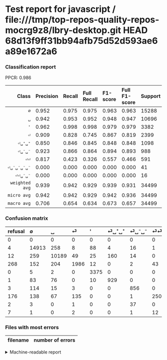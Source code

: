 # Test report for javascript / file:///tmp/top-repos-quality-repos-mocrg9z8/lbry-desktop.git HEAD 68d13f9ff31bb94afb75d52d593ae6a89e1672a6

### Classification report

PPCR: 0.986

| Class | Precision | Recall | Full Recall | F1-score | Full F1-score | Support | Full Support | PPCR |
|------:|:----------|:-------|:------------|:---------|:---------|:--------|:-------------|:-----|
| `∅` | 0.952| 0.975| 0.975| 0.963| 0.963| 15288| 15292| 1.000 |
| `␣` | 0.942| 0.953| 0.952| 0.948| 0.947| 10696| 10708| 0.999 |
| `'` | 0.962| 0.998| 0.998| 0.979| 0.979| 3382| 3382| 1.000 |
| `⏎` | 0.909| 0.828| 0.745| 0.867| 0.819| 2399| 2667| 0.900 |
| `⏎␣⁺␣⁺` | 0.850| 0.846| 0.845| 0.848| 0.848| 1098| 1099| 0.999 |
| `⏎␣⁻␣⁻` | 0.923| 0.866| 0.864| 0.894| 0.893| 988| 991| 0.997 |
| `⏎⏎` | 0.817| 0.423| 0.326| 0.557| 0.466| 591| 767| 0.771 |
| `⏎␣⁻␣⁻␣⁻␣⁻` | 0.000| 0.000| 0.000| 0.000| 0.000| 41| 43| 0.953 |
| `⏎⏎␣⁻␣⁻` | 0.000| 0.000| 0.000| 0.000| 0.000| 16| 23| 0.696 |
| `weighted avg` | 0.939| 0.942| 0.929| 0.939| 0.931| 34499| 34972| 0.986 |
| `micro avg` | 0.942| 0.942| 0.929| 0.942| 0.936| 34499| 34972| 0.986 |
| `macro avg` | 0.706| 0.654| 0.634| 0.673| 0.657| 34499| 34972| 0.986 |

### Confusion matrix

|refusal|  ∅| ␣| ⏎| '| ⏎␣⁺␣⁺| ⏎␣⁻␣⁻| ⏎⏎| ⏎␣⁻␣⁻␣⁻␣⁻| ⏎⏎␣⁻␣⁻| 
|:---|:---|:---|:---|:---|:---|:---|:---|:---|:---|
|0 |0 |0 |0 |0 |0 |0 |0 |0 |0 |
|4 |14913 |258 |8 |88 |4 |16 |1 |0 |0 |
|12 |259 |10189 |49 |25 |160 |14 |0 |0 |0 |
|268 |152 |204 |1986 |12 |0 |2 |43 |0 |0 |
|0 |5 |2 |0 |3375 |0 |0 |0 |0 |0 |
|1 |83 |76 |0 |10 |929 |0 |0 |0 |0 |
|3 |114 |15 |3 |0 |0 |856 |0 |0 |0 |
|176 |138 |67 |135 |0 |0 |1 |250 |0 |0 |
|2 |3 |0 |1 |0 |0 |37 |0 |0 |0 |
|7 |1 |0 |2 |0 |0 |1 |12 |0 |0 |

### Files with most errors

| filename | number of errors|
|:----:|:-----|

<details>
    <summary>Machine-readable report</summary>
```json
{
  "cl_report": {"\u0027": {"f1-score": 0.9793964016250726, "precision": 0.9615384615384616, "recall": 0.9979302188054405, "support": 3382}, "macro avg": {"f1-score": 0.6729447375655074, "precision": 0.70616825595041, "recall": 0.6543708453832442, "support": 34499}, "micro avg": {"f1-score": 0.9419983187918491, "precision": 0.941998318791849, "recall": 0.941998318791849, "support": 34499}, "weighted avg": {"f1-score": 0.9391506786441017, "precision": 0.9389773553890741, "recall": 0.941998318791849, "support": 34499}, "\u2205": {"f1-score": 0.963496575784985, "precision": 0.9518126116926219, "recall": 0.9754709576138147, "support": 15288}, "\u23ce": {"f1-score": 0.8666812131791403, "precision": 0.9093406593406593, "recall": 0.8278449353897457, "support": 2399}, "\u23ce\u23ce": {"f1-score": 0.5574136008918618, "precision": 0.8169934640522876, "recall": 0.4230118443316413, "support": 591}, "\u23ce\u23ce\u2423\u207b\u2423\u207b": {"f1-score": 0.0, "precision": 0.0, "recall": 0.0, "support": 16}, "\u23ce\u2423\u207a\u2423\u207a": {"f1-score": 0.8480146052031035, "precision": 0.8499542543458372, "recall": 0.8460837887067395, "support": 1098}, "\u23ce\u2423\u207b\u2423\u207b": {"f1-score": 0.8939947780678852, "precision": 0.9234088457389428, "recall": 0.8663967611336032, "support": 988}, "\u23ce\u2423\u207b\u2423\u207b\u2423\u207b\u2423\u207b": {"f1-score": 0.0, "precision": 0.0, "recall": 0.0, "support": 41}, "\u2423": {"f1-score": 0.9475054633375182, "precision": 0.9424660068448802, "recall": 0.9525991024682124, "support": 10696}},
  "cl_report_full": {"\u0027": {"f1-score": 0.9793964016250726, "precision": 0.9615384615384616, "recall": 0.9979302188054405, "support": 3382}, "macro avg": {"f1-score": 0.6571948053893248, "precision": 0.70616825595041, "recall": 0.6338186255137779, "support": 34972}, "micro avg": {"f1-score": 0.9355846324365562, "precision": 0.941998318791849, "recall": 0.92925769186778, "support": 34972}, "weighted avg": {"f1-score": 0.9305069975821674, "precision": 0.9378934848811803, "recall": 0.92925769186778, "support": 34972}, "\u2205": {"f1-score": 0.9633720930232558, "precision": 0.9518126116926219, "recall": 0.975215799110646, "support": 15292}, "\u23ce": {"f1-score": 0.818800247371676, "precision": 0.9093406593406593, "recall": 0.7446569178852643, "support": 2667}, "\u23ce\u23ce": {"f1-score": 0.4659832246039142, "precision": 0.8169934640522876, "recall": 0.3259452411994785, "support": 767}, "\u23ce\u23ce\u2423\u207b\u2423\u207b": {"f1-score": 0.0, "precision": 0.0, "recall": 0.0, "support": 23}, "\u23ce\u2423\u207a\u2423\u207a": {"f1-score": 0.8476277372262775, "precision": 0.8499542543458372, "recall": 0.8453139217470428, "support": 1099}, "\u23ce\u2423\u207b\u2423\u207b": {"f1-score": 0.8925964546402503, "precision": 0.9234088457389428, "recall": 0.863773965691221, "support": 991}, "\u23ce\u2423\u207b\u2423\u207b\u2423\u207b\u2423\u207b": {"f1-score": 0.0, "precision": 0.0, "recall": 0.0, "support": 43}, "\u2423": {"f1-score": 0.9469770900134765, "precision": 0.9424660068448802, "recall": 0.9515315651849084, "support": 10708}},
  "ppcr": 0.9864748942010751
}
```
</details>
